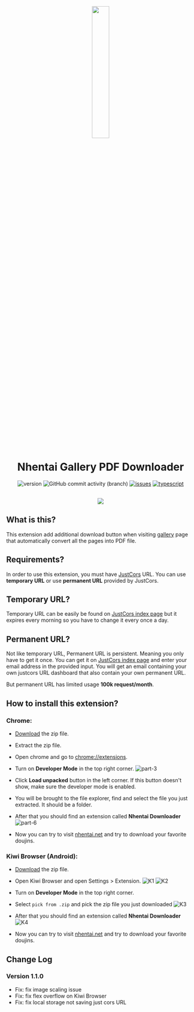<div align="center">
    <img src="assets/logo.png" width="30%" />
    <h1>Nhentai Gallery PDF Downloader</h1>

![version](https://img.shields.io/github/package-json/v/mangadi3859/nhentai-downloader?filename=package.json&style=flat-square&logo=json&logoColor=blue)
![GitHub commit activity (branch)](https://img.shields.io/github/commit-activity/w/mangadi3859/nhentai-downloader/main?logo=github&color=yellow)
[![issues](https://img.shields.io/github/issues/mangadi3859/nhentai-downloader?color=yellow&logo=github&logoColor=yellow&style=flat-square)](https://github.com/mangadi3859/nhentai-downloader/issues)
[![typescript](https://img.shields.io/github/package-json/dependency-version/mangadi3859/nhentai-downloader/dev/typescript?logo=typescript&style=flat-square)](https://www.npmjs.com/package/typescript)

<img src="assets/preview.gif" style="max-width: 100%; height: auto; margin-top: 1rem;" />
</div>

## What is this?

This extension add additional download button when visiting [gallery](https://nhentai.net/g/) page that automatically convert all the pages into PDF file.

## Requirements?

In order to use this extension, you must have [JustCors](https://justcors.com) URL. You can use **temporary URL** or use **permanent URL** provided by JustCors.

## Temporary URL?

Temporary URL can be easily be found on [JustCors index page](https://justcors.com) but it expires every morning so you have to change it every once a day.

## Permanent URL?

Not like temporary URL, Permanent URL is persistent. Meaning you only have to get it once. You can get it on [JustCors index page](https://justcors.com) and enter your email address in the provided input. You will get an email containing your own justcors URL dashboard that also contain your own permanent URL.

But permanent URL has limited usage **100k request/month**.

## How to install this extension?

### Chrome:

-   [Download](https://github.com/mangadi3859/nhentai-downloader/archive/refs/heads/main.zip) the zip file.

-   Extract the zip file.

-   Open chrome and go to [chrome://extensions](chrome://extensions).

-   Turn on **Developer Mode** in the top right corner.
    ![part-3](./assets/part-3.png)

-   Click **Load unpacked** button in the left corner. If this button doesn't show, make sure the developer mode is enabled.

-   You will be brought to the file explorer, find and select the file you just extracted. It should be a folder.

-   After that you should find an extension called **Nhentai Downloader**
    ![part-6](./assets/part-6.png)

-   Now you can try to visit [nhentai.net](https://nhentai.net) and try to download your favorite doujins.

### Kiwi Browser (Android):

-   [Download](https://github.com/mangadi3859/nhentai-downloader/archive/refs/heads/main.zip) the zip file.

-   Open Kiwi Browser and open Settings > Extension.
    ![K1](./assets/K1.png)
    ![K2](./assets/K2.png)

-   Turn on **Developer Mode** in the top right corner.
-   Select `pick from .zip` and pick the zip file you just downloaded
    ![K3](./assets/K3.png)

-   After that you should find an extension called **Nhentai Downloader**
    ![K4](./assets/K4.png)

-   Now you can try to visit [nhentai.net](https://nhentai.net) and try to download your favorite doujins.

## Change Log

### Version 1.1.0

-   Fix: fix image scaling issue
-   Fix: fix flex overflow on Kiwi Browser
-   Fix: fix local storage not saving just cors URL
